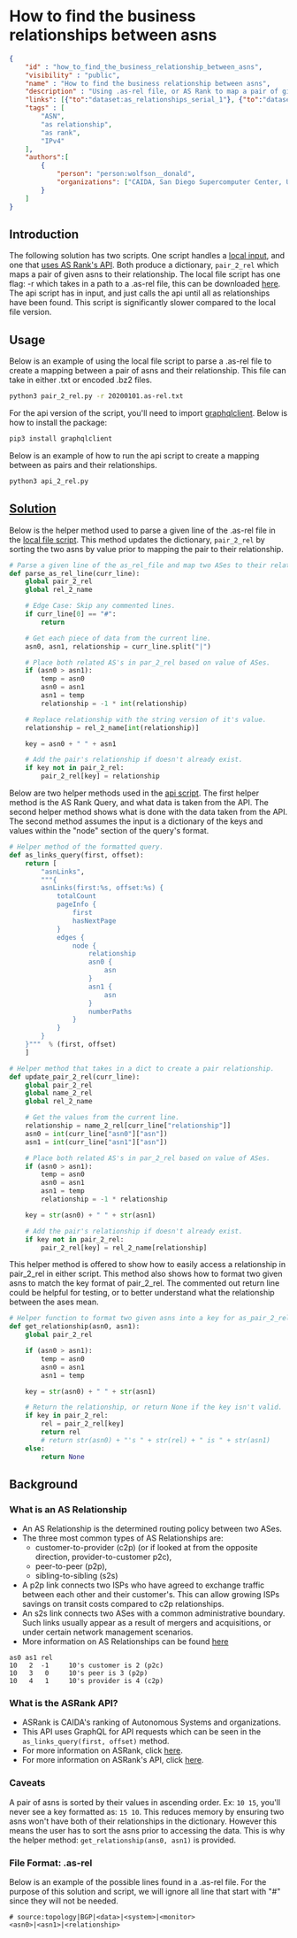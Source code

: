 # How to find the business relationships between asns

~~~json
{
    "id" : "how_to_find_the_business_relationship_between_asns",
    "visibility" : "public",
    "name" : "How to find the business relationship between asns",
    "description" : "Using .as-rel file, or AS Rank to map a pair of given asns to their relationship.",
    "links": [{"to":"dataset:as_relationships_serial_1"}, {"to":"dataset:as_rank"}],
    "tags" : [
        "ASN",
        "as relationship",
        "as rank",
        "IPv4"
    ],
    "authors":[
        {
            "person": "person:wolfson__donald",
            "organizations": ["CAIDA, San Diego Supercomputer Center, University of California San Diego"]
        }
    ]   
}
~~~

## Introduction

The following solution has two scripts. One script handles a [local input](pair_2_rel.py), and one that [uses AS Rank's API](api_2_rel.py). Both produce a dictionary, ```pair_2_rel``` which maps a pair of given asns to their relationship. The local file script has one flag: -r which takes in a path to a .as-rel file, this can be downloaded [here](https://www.caida.org/catalog/datasets/as-relationships/). The api script has in input, and just calls the api until all as relationships have been found. This script is significantly slower compared to the local file version.

## Usage

Below is an example of using the local file script to parse a .as-rel file to create a mapping between a pair of asns and their relationship. This file can take in either .txt or encoded .bz2 files.

```bash
python3 pair_2_rel.py -r 20200101.as-rel.txt
```

For the api version of the script, you'll need to import [graphqlclient](https://pypi.org/project/graphqlclient/#description). Below is how to install the package:

```bash
pip3 install graphqlclient
```

Below is an example of how to run the api script to create a mapping between as pairs and their relationships. 

```bash
python3 api_2_rel.py
```

## **<ins>Solution</ins>**

Below is the helper method used to parse a given line of the .as-rel file in the [local file script](pair_2_rel.py). This method updates the dictionary, ```pair_2_rel``` by sorting the two asns by value prior to mapping the pair to their relationship.

~~~Python
# Parse a given line of the as_rel_file and map two ASes to their relationship.
def parse_as_rel_line(curr_line):
    global pair_2_rel
    global rel_2_name

    # Edge Case: Skip any commented lines.
    if curr_line[0] == "#":
        return

    # Get each piece of data from the current line.
    asn0, asn1, relationship = curr_line.split("|")

    # Place both related AS's in par_2_rel based on value of ASes.
    if (asn0 > asn1):
        temp = asn0
        asn0 = asn1
        asn1 = temp
        relationship = -1 * int(relationship)

    # Replace relationship with the string version of it's value.
    relationship = rel_2_name[int(relationship)]

    key = asn0 + " " + asn1

    # Add the pair's relationship if doesn't already exist.
    if key not in pair_2_rel:
        pair_2_rel[key] = relationship
~~~

Below are two helper methods used in the [api script](api_2_rel.py). The first helper method is the AS Rank Query, and what data is taken from the API. The second helper method shows what is done with the data taken from the API. The second method assumes the input is a dictionary of the keys and values within the "node" section of the query's format. 

~~~Python
# Helper method of the formatted query.
def as_links_query(first, offset):
    return [
        "asnLinks",
        """{
        asnLinks(first:%s, offset:%s) {
            totalCount
            pageInfo {
                first
                hasNextPage
            }
            edges {
                node {
                    relationship
                    asn0 {
                        asn
                    }
                    asn1 {
                        asn
                    }
                    numberPaths
                }
            } 
        }
    }"""  % (first, offset)
    ]

# Helper method that takes in a dict to create a pair relationship.
def update_pair_2_rel(curr_line):
    global pair_2_rel
    global name_2_rel
    global rel_2_name

    # Get the values from the current line.
    relationship = name_2_rel[curr_line["relationship"]]
    asn0 = int(curr_line["asn0"]["asn"])
    asn1 = int(curr_line["asn1"]["asn"])

    # Place both related AS's in par_2_rel based on value of ASes.
    if (asn0 > asn1):
        temp = asn0
        asn0 = asn1
        asn1 = temp
        relationship = -1 * relationship

    key = str(asn0) + " " + str(asn1)

    # Add the pair's relationship if doesn't already exist.
    if key not in pair_2_rel:
        pair_2_rel[key] = rel_2_name[relationship]
~~~

This helper method is offered to show how to easily access a relationship in pair_2_rel in either script. This method also shows how to format two given asns to match the key format of pair_2_rel. The commented out return line could be helpful for testing, or to better understand what the relationship between the ases mean.

~~~Python
# Helper function to format two given asns into a key for as_pair_2_rel. 
def get_relationship(asn0, asn1):
    global pair_2_rel

    if (asn0 > asn1):
        temp = asn0
        asn0 = asn1
        asn1 = temp

    key = str(asn0) + " " + str(asn1)

    # Return the relationship, or return None if the key isn't valid.
    if key in pair_2_rel:
        rel = pair_2_rel[key]
        return rel
        # return str(asn0) + "'s " + str(rel) + " is " + str(asn1)
    else:
        return None
~~~

## Background

### What is an AS Relationship

- An AS Relationship is the determined routing policy between two ASes.
- The three most common types of AS Relationships are:
  - customer-to-provider (c2p) (or if looked at from the opposite direction,  provider-to-customer p2c),
  - peer-to-peer (p2p),
  - sibling-to-sibling (s2s)
- A p2p link connects two ISPs who have agreed to exchange traffic between each other and their customer's. This can allow growing ISPs savings on transit costs compared to c2p relationships.
- An s2s link connects two ASes with a common administrative boundary. Such links usually appear as a result of mergers and acquisitions, or under certain network management scenarios.
- More information on AS Relationships can be found [here](https://www.caida.org/catalog/datasets/as-relationships/)

~~~text
as0 as1 rel
10   2  -1     10's customer is 2 (p2c)
10   3   0     10's peer is 3 (p2p)
10   4   1     10's provider is 4 (c2p)
~~~

### What is the ASRank API?

- ASRank is CAIDA's ranking of Autonomous Systems and organizations.
- This API uses GraphQL for API requests which can be seen in the ```as_links_query(first, offset)``` method.
- For more information on ASRank, click [here](https://asrank.caida.org/).
- For more information on ASRank's API, click [here](https://api.asrank.caida.org/v2/docs).

### Caveats

A pair of asns is sorted by their values in ascending order. Ex: ```10 15```, you'll never see a key formatted as: ```15 10```. This reduces memory by ensuring two asns won't have both of their relationships in the dictionary. However this means the user has to sort the asns prior to accessing the data. This is why the helper method: ```get_relationship(ans0, asn1)``` is provided.

### File Format: .as-rel

Below is an example of the possible lines found in a .as-rel file. For the purpose of this solution and script, we will ignore all line that start with "#" since they will not be needed.

~~~text
# source:topology|BGP|<data>|<system>|<monitor>
<asn0>|<asn1>|<relationship>
~~~
